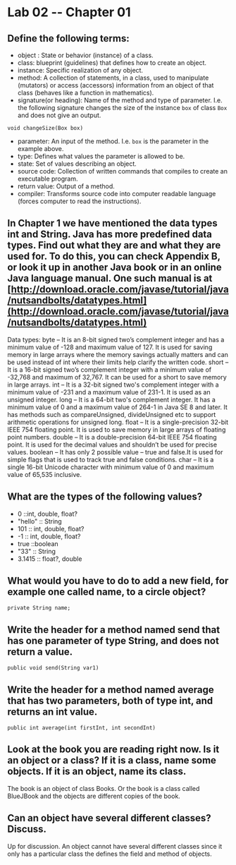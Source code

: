 # Lab 02 -- Chapter 01

## Define the following terms:
* object : State or behavior (instance) of a class.
* class: blueprint (guidelines) that defines how to create an object.
* instance: Specific realization of any object.
* method: A collection of statements, in a class, used to manipulate (mutators) or access (accessors) information from an object of that class (behaves like a function in mathematics).
* signature(or heading): Name of the method and type of parameter. I.e. the following signature changes the size of the instance `box` of class `Box` and does not give an output.
```
void changeSize(Box box)
```
* parameter: An input of the method. I.e. `box` is the parameter in the example above.
* type: Defines what values the parameter is allowed to be.
* state: Set of values describing an object.
* source code: Collection of written commands that compiles to create an executable program.
* return value: Output of a method.
* compiler: Transforms source code into computer readable language (forces computer to read the instructions).
 

## In Chapter 1 we have mentioned the data types int and String. Java has more predefined data types. Find out what they are and what they are used for. To do this, you can check Appendix B, or look it up in another Java book or in an online Java language manual. One such manual is at [http://download.oracle.com/javase/tutorial/java/nutsandbolts/datatypes.html](http://download.oracle.com/javase/tutorial/java/nutsandbolts/datatypes.html)
Data types:
byte – It is an 8-bit signed two’s complement integer and has a minimum value of -128 and maximum value of 127. It is used for saving memory in large arrays where the memory savings actually matters and can be used instead of int where their limits help clarify the written code. 
short – It is a 16-bit signed two’s complement integer with a minimum value of -32,768 and maximum of 32,767. It can be used for a short to save memory in large arrays. 
int – It is a 32-bit signed two's complement integer with a minimum value of -231 and a maximum value of 231-1. It is used as an unsigned integer. 
long – It is a 64-bit two's complement integer. It has a minimum value of 0 and a maximum value of 264-1 in Java SE 8 and later. It has methods such as compareUnsigned, divideUnsigned etc to support arithmetic operations for unsigned long. 
float – It is a single-precision 32-bit IEEE 754 floating point. It is used to save memory in large arrays of floating point numbers. 
double – It is a double-precision 64-bit IEEE 754 floating point. It is used for the decimal values and shouldn’t be used for precise values. 
boolean – It has only 2 possible value – true and false.It is used for simple flags that is used to track true and false conditions. 
char – It is a single 16-bit Unicode character with minimum value of 0 and maximum value of 65,535 inclusive.

## What are the types of the following values?

* 0 ::int, double, float?
* "hello" :: String
* 101 :: int, double, float?
* -1 :: int, double, float?
* true ::boolean
* "33" :: String
* 3.1415 :: float?, double


## What would you have to do to add a new field, for example one called name, to a circle object?
```
private String name;
```
## Write the header for a method named send that has one parameter of type String, and does not return a value.
```
public void send(String var1)
```
## Write the header for a method named average that has two parameters, both of type int, and returns an int value.
```
public int average(int firstInt, int secondInt)
```
## Look at the book you are reading right now. Is it an object or a class? If it is a class, name some objects. If it is an object, name its class.
The book is an object of class Books.
Or the book is a class called BlueJBook and the objects are different copies of the book.

## Can an object have several different classes? Discuss.
Up for discussion.
An object cannot have several different classes since it only has a particular class the defines the field and method of objects.
